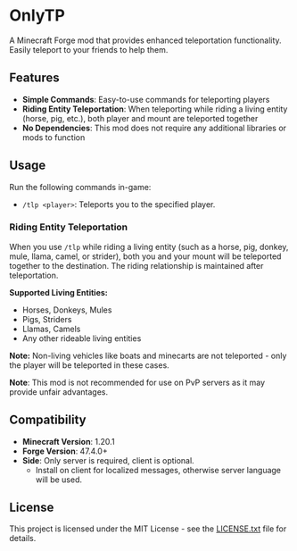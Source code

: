 # OnlyTP

A Minecraft Forge mod that provides enhanced teleportation functionality. Easily teleport to your friends to help them.

## Features

- **Simple Commands**: Easy-to-use commands for teleporting players
- **Riding Entity Teleportation**: When teleporting while riding a living entity (horse, pig, etc.), both player and mount are teleported together
- **No Dependencies**: This mod does not require any additional libraries or mods to function

## Usage

Run the following commands in-game:
- `/tlp <player>`: Teleports you to the specified player.

### Riding Entity Teleportation
When you use `/tlp` while riding a living entity (such as a horse, pig, donkey, mule, llama, camel, or strider), both you and your mount will be teleported together to the destination. The riding relationship is maintained after teleportation.

**Supported Living Entities:**
- Horses, Donkeys, Mules
- Pigs, Striders  
- Llamas, Camels
- Any other rideable living entities

**Note:** Non-living vehicles like boats and minecarts are not teleported - only the player will be teleported in these cases.

**Note**: This mod is not recommended for use on PvP servers as it may provide unfair advantages.

## Compatibility

- **Minecraft Version**: 1.20.1
- **Forge Version**: 47.4.0+
- **Side**: Only server is required, client is optional.
  - Install on client for localized messages, otherwise server language will be used.

## License

This project is licensed under the MIT License - see the [LICENSE.txt](LICENSE.txt) file for details.

